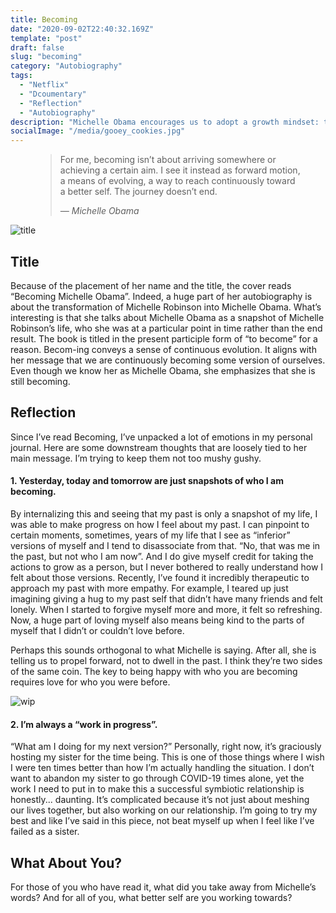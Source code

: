 ```yaml
---
title: Becoming
date: "2020-09-02T22:40:32.169Z"
template: "post"
draft: false
slug: "becoming"
category: "Autobiography" 
tags:
  - "Netflix"
  - "Dcoumentary"
  - "Reflection"
  - "Autobiography"
description: "Michelle Obama encourages us to adopt a growth mindset: to become a better version of ourselves everyday. Her voice is so authentic and inspires readers to own their life story."
socialImage: "/media/gooey_cookies.jpg"
---
```


<figure>
	<blockquote>
		<p>For me, becoming isn’t about arriving somewhere or achieving a certain aim. I see it instead as forward motion, a means of evolving, a way to reach continuously toward a better self. The journey doesn’t end.</p>
		<footer>
			<cite>— Michelle Obama</cite>
		</footer>
	</blockquote>
</figure>

![title](./../media/becoming.jpg)

## Title
Because of the placement of her name and the title, the cover reads “Becoming Michelle Obama”. Indeed, a huge part of her autobiography is about the transformation of Michelle Robinson into Michelle Obama. What’s interesting is that she talks about Michelle Obama as a snapshot of Michelle Robinson’s life, who she was at a particular point in time rather than the end result. The book is titled in the present participle form of “to become” for a reason. Becom-ing conveys a sense of continuous evolution. It aligns with her message that we are continuously becoming some version of ourselves. Even though we know her as Michelle Obama, she emphasizes that she is still becoming. 

## Reflection
Since I’ve read Becoming, I’ve unpacked a lot of emotions in my personal journal. Here are some downstream thoughts that are loosely tied to her main message. I’m trying to keep them not too mushy gushy.

#### 1. Yesterday, today and tomorrow are just snapshots of who I am becoming.
By internalizing this and seeing that my past is only a snapshot of my life, I was able to make progress on how I feel about my past. I can pinpoint to certain moments, sometimes, years of my life that I see as “inferior” versions of myself and I tend to disassociate from that. “No, that was me in the past, but not who I am now”. And I do give myself credit for taking the actions to grow as a person, but I never bothered to really understand how I felt about those versions. Recently, I’ve found it incredibly therapeutic to approach my past with more empathy. For example, I teared up just imagining giving a hug to my past self that didn’t have many friends and felt lonely. When I started to forgive myself more and more, it felt so refreshing. Now, a huge part of loving myself also means being kind to the parts of myself that I didn’t or couldn’t love before. 

Perhaps this sounds orthogonal to what Michelle is saying. After all, she is telling us to propel forward, not to dwell in the past. I think they’re two sides of the same coin. The key to being happy with who you are becoming requires love for who you were before.

![wip](./../media/wip.jpg)

#### 2. I’m always a “work in progress”. 
“What am I doing for my next version?” Personally, right now, it’s graciously hosting my sister for the time being. This is one of those things where I wish I were ten times better than how I’m actually handling the situation. I don’t want to abandon my sister to go through COVID-19 times alone, yet the work I need to put in to make this a successful symbiotic relationship is honestly... daunting. It’s complicated because it’s not just about meshing our lives together, but also working on our relationship. I’m going to try my best and like I’ve said in this piece, not beat myself up when I feel like I’ve failed as a sister.

## What About You?
For those of you who have read it, what did you take away from Michelle’s words? And for all of you, what better self are you working towards?